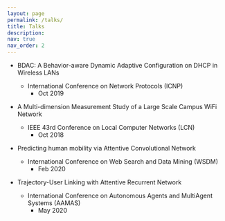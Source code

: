 ```yaml
---
layout: page
permalink: /talks/
title: Talks
description: 
nav: true
nav_order: 2
---
```


<!-- _pages/publications.md -->

<!-- - BDAC: A Behavior-aware Dynamic Adaptive Configuration on DHCP in Wireless LANs\\
    - International Conference on Network Protocols (ICNP)           &emsp; &emsp; &emsp; &emsp; &emsp; &emsp; &emsp; &emsp; Oct 2019
- A Multi-dimension Measurement Study of a Large Scale Campus WiFi Network \\
    - IEEE 43rd Conference on Local Computer Networks (LCN) &emsp; &emsp; &emsp; &emsp;   Oct 2018
- Predicting human mobility via Attentive Convolutional Network \\
    - International Conference on Web Search and Data Mining (WSDM)  &emsp; &emsp; &emsp; &emsp; Feb 2020
- Trajectory-User Linking with Attentive Recurrent Network \\
    - International Conference on Autonomous Agents and MultiAgent Systems (AAMAS) &emsp; &emsp; &emsp; &emsp; May 2020
 -->

- BDAC: A Behavior-aware Dynamic Adaptive Configuration on DHCP in Wireless LANs
  - International Conference on Network Protocols (ICNP)
    - Oct 2019

- A Multi-dimension Measurement Study of a Large Scale Campus WiFi Network
  - IEEE 43rd Conference on Local Computer Networks (LCN)
    - Oct 2018

- Predicting human mobility via Attentive Convolutional Network
  - International Conference on Web Search and Data Mining (WSDM)
    - Feb 2020

- Trajectory-User Linking with Attentive Recurrent Network
  - International Conference on Autonomous Agents and MultiAgent Systems (AAMAS)
    - May 2020